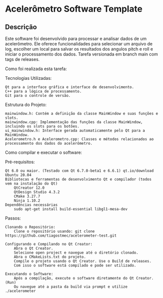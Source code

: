 # Acelerômetro Software Template

## **Descrição**

Este software foi desenvolvido para processar e analisar dados de um acelerômetro. Ele oferece funcionalidades para selecionar um arquivo de log, escolher um local para salvar os resultados dos angulos pitch e roll e iniciar o processamento dos dados. Tarefa versionada em branch main com tags de releases.

Como foi realizada esta tarefa:


Tecnologias Utilizadas:

    Qt para a interface gráfica e interface de desenvolvimento.
    C++ para a lógica de processamento.
    Git para o controle de versão.

Estrutura do Projeto:

    mainwindow.h: Contém a definição da classe MainWindow e suas funções e slots.
    mainwindow.cpp: Implementação das funções da classe MainWindow, incluindo os slots para os botões.
    ui_mainwindow.h: Interface gerada automaticamente pelo Qt para a MainWindow.
    Acelerometro.h e Acelerometro.cpp: Classes e métodos relacionados ao processamento dos dados do acelerômetro.

Como compilar e executar o software:

Pré-requisitos:

    Qt 6.0 ou maior. (Testado com Qt 6.7.0-beta1 e 6.6.1) qt.io/download
    Ubuntu 20.04
    Bibliotecas e ferramentas de desenvolvimento Qt e compilador (todos vem na instalação do Qt)
        QtCreator 12.0
        QtDesign Studio 4.3.2
        CMake 3.27.7
        Ninja 1.10.2
    Dependências necessárias
        sudo apt-get install build-essential libgl1-mesa-dev
     

Passos:

    Clonando o Repositório:
        Clone o repositório usando: git clone https://github.com/tiagostmec/acelerometer-test.git

    Configurando e Compilando no Qt Creator:
        Abra o Qt Creator.
        Selecione open project e navegue até o diretório clonado.
        Abra o CMakeLists.txt do projeto.
        Compile o projeto usando o Qt Creator. Use o Build de releases.
        Com isso o software está compilado e pode ser utilizado.

    Executando o Software:
        Após a compilação, execute o software diretamente do Qt Creator. (Run)
        Ou navegue até a pasta da build via prompt e utilize ./acelerometer

        
